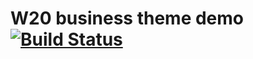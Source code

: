# W20 business theme demo [![Build Status](https://travis-ci.org/seedstack/w20-simple-theme.svg?branch=demo)](https://travis-ci.org/seedstack/w20-simple-theme)
